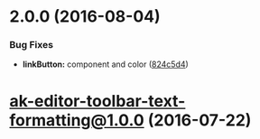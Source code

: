 <a name="2.0.0"></a>
# 2.0.0 (2016-08-04)


### Bug Fixes

* **linkButton:** component and color ([824c5d4](https://bitbucket.org/atlassian/atlaskit/commits/824c5d4))



<a name="ak-editor-toolbar-text-formatting@1.0.0"></a>
# ak-editor-toolbar-text-formatting@1.0.0 (2016-07-22)



